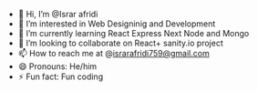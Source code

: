 - 👋 Hi, I’m @Israr afridi
- 👀 I’m interested in Web Designinig and Development 
- 🌱 I’m currently learning React Express Next Node and Mongo
- 💞️ I’m looking to collaborate on React+ sanity.io project 
- 📫 How to reach me at @israrafridi759@gmail.com
- 😄 Pronouns: He/him 
- ⚡ Fun fact: Fun coding 

<!---
israr917/israr917 is a ✨ special ✨ repository because its `README.md` (this file) appears on your GitHub profile.
You can click the Preview link to take a look at your changes.
--->

